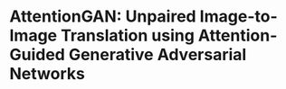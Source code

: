 # AttentionGAN: Unpaired Image-to-Image Translation using Attention-Guided Generative Adversarial Networks
